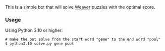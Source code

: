 This is a simple bot that will solve [Weaver](https://wordwormdormdork.com) puzzles with the optimal score.

### Usage

Using Python 3.10 or higher:

```shell
# make the bot solve from the start word "gene" to the end word "pool"
$ python3.10 solve.py gene pool
```
